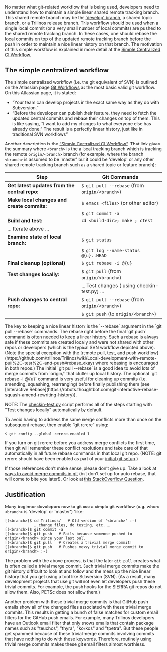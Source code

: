 No matter what git-related workflow that is being used, developers need to understand how to maintain a simple linear shared remote tracking branch.  This shared remote branch may be the ['develop' branch](https://github.com/trilinos/Trilinos/wiki/VC-|-'develop'-'master'-workflow), a shared topic branch, or a Trilinos release branch.  This workflow should be used when a single local commit (or a very small number of local commits) are pushed to the shared remote tracking branch.  In these cases, one should rebase the local commits on top of the updated remote tracking branch before the push in order to maintain a nice linear history on that branch.  The motivation of this simple workflow is explained in more detail at the [Simple Centralized CI Workflow](https://docs.google.com/document/d/1uVQYI2cmNx09fDkHDA136yqDTqayhxqfvjFiuUue7wo/edit#heading=h.7z34akh7lsvp).

## The simple centralized workflow

The simple centralized workflow (i.e. the git equivalent of SVN) is outlined on the Atlassian page [Git Workflows](https://www.atlassian.com/pt/git/workflows#!workflow-centralized) as the most basic valid git workflow.  On this Atlassian page, it is stated:

* “Your team can develop projects in the exact same way as they do with Subversion.”
* “Before the developer can publish their feature, they need to fetch the updated central commits and rebase their changes on top of them. This is like saying, “I want to add my changes to what everyone else has already done.” The result is a perfectly linear history, just like in traditional SVN workflows”

Another description is the [“Simple Centralized CI Workflow”](https://docs.google.com/document/d/1uVQYI2cmNx09fDkHDA136yqDTqayhxqfvjFiuUue7wo/edit#heading=h.7z34akh7lsvp).  That link gives the summary where `<branch>` is the a local tracking branch which is tracking the remote `origin/<branch>` branch (for example, where the branch `<branch>` is assumed to be 'master' but it could be 'develop' or any other shared remote tracking branch such as a shared topic or feature branch):

| Step                                          | Git Commands |
| ---                                           | --- |
| **Get latest updates from the central repo:** | `$ git pull --rebase` (from `origin/<branch>`) |
| **Make local changes and create commits:**    | `$ emacs <files>`   (or other editor) |
|                                               | `$ git commit -a` |
| **Build and test:**                           | `cd <build-dir>; make ; ctest` |
| ... Iterate above ...                         | |
| **Examine state of local branch:**            | `$ git status` |
|                                               | `$ git log --name-status @{u}..HEAD` |
| **Final cleanup (optional)**                  | `$ git rebase -i @{u}` |
| **Test changes locally:**                     | `$ git pull` (from `origin/<branch>`) |
|                                               | ... Test changes ( using checkin-test.py) ... |
| **Push changes to central repo:**             | `$ git pull --rebase` (from `origin/<branch>`) |
|                                               | `$ git push`  (to `origin/<branch>`) |

<a name="rebase"/>
The key to keeping a nice linear history is the `--rebase` argument in the `git pull --rebase` commands.  The rebase right before the final `git push` command is often needed to keep a linear history.  Such a rebase is always safe if these commits are created locally and were not shared with other repos or developers (which is the typical SVN workflow depicted above). (Note the special exception with the [remote pull, test, and push workflow](https://github.com/trilinos/Trilinos/wiki/Local-development-with-remote-pull%2C-test%2C-and-push#rebase_okay) where rebasing is encouraged in both repos.)  The initial `git pull --rebase` is a good idea to avoid lots of merge commits from `origin/<branch>` that clutter up local history.  The optional `git rebase -i @{u}` command is very useful for cleaning up commits (i.e. amending, squashing, rearranging) before finally publishing them (see [Interactive Rebase](https://robots.thoughtbot.com/git-interactive-rebase-squash-amend-rewriting-history)).

NOTE: The [checkin-test.py](https://github.com/trilinos/Trilinos/wiki/Policies-%7C-Safe-Checkin-Testing) script performs all of the steps starting with "Test changes locally" automatically by default.

<a name="git_rerere"/>
To avoid having to address the same merge conflicts more than once on the subsequent rebase, then enable “git rerere” using:

```
$ git config --global rerere.enabled 1
```

If you turn on git rerere before you address merge conflicts the first time, then git will remember these conflict resolutions and take care of that automatically in all future rebase commands in that local git repo.  (NOTE: git rerere should have been enabled as part of your [initial git setup](https://github.com/trilinos/Trilinos/wiki/VC-%7C-Initial-Git-Setup).)

If those references don’t make sense, please don’t give up.  Take a look at [ways to avoid merge commits in git](http://kernowsoul.com/blog/2012/06/20/4-ways-to-avoid-merge-commits-in-git/) (but don’t set up for auto rebase, that will come to bite you later!).  Or look at [this StackOverflow Question](http://stackoverflow.com/questions/25614345/rebase-onto-upstream-changes-with-non-trivial-merge-commits-present-locally).

## Justification

Many beginner developers new to git use a simple git workflow (e.g. where `<branch>` is 'develop' or 'master') 'like:

```
[(<branch>]$ cd Trilinos/   # Old version of '<branch>' :-)
             … change files, do testing, etc. …
[(<branch>]$ git commit -a
[(<branch>]$ git push   # Fails because someone pushed to origin/<branch> since your last pull
[(<branch>]$ git pull   # Creates a trivial merge commit!
[(<branch>]$ git push   # Pushes messy trivial merge commit to origin/<branch> :-(
```

The problem with the above process, is that the later `git pull` creates what is often called a trivial merge commit.  Such trivial merge commits make the git history difficult to look at and follow and the mess up the nice linear history that you get using a tool like Subversion (SVN).  (As a result, many development projects that use git will not even let developers push these trivial commits.  For example, the push hooks for the SIERRA git repos do not allow them.  Also, PETSc does not allow them.)

Another problem with these trivial merge commits is that GitHub push emails show all of the changed files associated with these trivial merge commits.  This results in getting a bunch of false matches for custom email filters for the GitHub push emails.  For example, many Trilinos developers have an Outlook email filter that only shows emails that contain package names such as "teuchos", "thyra", "kokkos" and "tpetra".  But these people get spammed because of these trivial merge commits involving commits that have nothing to do with these keywords.  Therefore, routinely using trivial merge commits makes these git email filters almost worthless.
